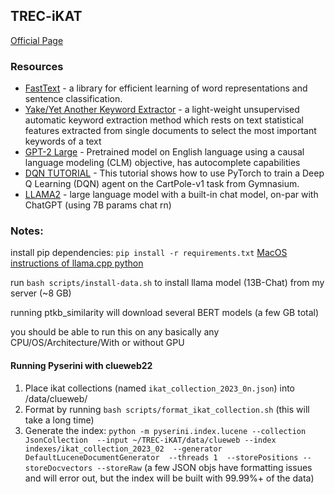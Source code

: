 ## TREC-iKAT

[Official Page](https://www.trecikat.com/)

### Resources

- [FastText](https://github.com/facebookresearch/fastText) - a library for efficient learning of word representations and sentence classification.
- [Yake/Yet Another Keyword Extractor](https://github.com/LIAAD/yake) - a light-weight unsupervised automatic keyword extraction method which rests on text statistical features extracted from single documents to select the most important keywords of a text
- [GPT-2 Large](https://huggingface.co/gpt2-large2) - Pretrained model on English language using a causal language modeling (CLM) objective, has autocomplete capabilities
- [DQN TUTORIAL](https://pytorch.org/tutorials/intermediate/reinforcement_q_learning.html) - This tutorial shows how to use PyTorch to train a Deep Q Learning (DQN) agent on the CartPole-v1 task from Gymnasium.
- [LLAMA2](https://github.com/facebookresearch/llama) - large language model with a built-in chat model, on-par with ChatGPT (using 7B params chat rn)

### Notes:

install pip dependencies: `pip install -r requirements.txt` [MacOS instructions of llama.cpp python](https://llama-cpp-python.readthedocs.io/en/latest/install/macos/)

run `bash scripts/install-data.sh` to install llama model (13B-Chat) from my server (~8 GB)

running ptkb_similarity will download several BERT models (a few GB total)

you should be able to run this on any basically any CPU/OS/Architecture/With or without GPU

#### Running Pyserini with clueweb22

1. Place ikat collections (named `ikat_collection_2023_0n.json`) into /data/clueweb/
2. Format by running `bash scripts/format_ikat_collection.sh` (this will take a long time)
3. Generate the index: `python -m pyserini.index.lucene --collection JsonCollection  --input ~/TREC-iKAT/data/clueweb --index indexes/ikat_collection_2023_02  --generator DefaultLuceneDocumentGenerator  --threads 1  --storePositions --storeDocvectors --storeRaw` (a few JSON objs have formatting issues and will error out, but the index will be built with 99.99%+ of the data)
